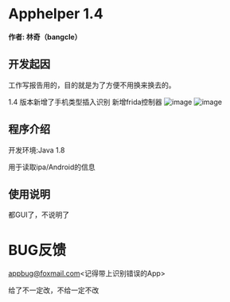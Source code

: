 # Apphelper 1.4


**作者: 林奇（bangcle）**

## 开发起因

工作写报告用的，目的就是为了方便不用换来换去的。

1.4 版本新增了手机类型插入识别
    新增frida控制器
    ![image](https://user-images.githubusercontent.com/25584879/140851120-214b004d-bdb0-43ea-b696-7aeea22f112e.png)
    ![image](https://user-images.githubusercontent.com/25584879/140851151-022bfe4b-2dad-4844-b13e-b76bd66c248c.png)

## 程序介绍
开发环境:Java 1.8

用于读取ipa/Android的信息

## 使用说明

都GUI了，不说明了

# BUG反馈
appbug@foxmail.com<记得带上识别错误的App>

给了不一定改，不给一定不改
